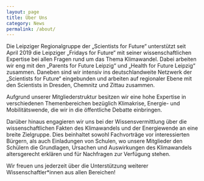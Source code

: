```yaml
---
layout: page
title: Über Uns
category: News
permalink: /about/
---
```


Die Leipziger Regionalgruppe der „Scientists for Future“ unterstützt seit April 2019 die Leipziger „Fridays for Future“ mit seiner wissenschaftlichen Expertise bei allen Fragen rund um das Thema Klimawandel. Dabei arbeiten wir eng mit den „Parents for Future Leipzig“ und „Health for Future Leipzig“ zusammen. Daneben sind wir intensiv ins deutschlandweite Netzwerk der „Scientists for Future“ eingebunden und arbeiten auf regionaler Ebene mit den Scientists in Dresden, Chemnitz und Zittau zusammen.

Aufgrund unserer Mitgliederstruktur besitzen wir eine hohe Expertise in verschiedenen Themenbereichen bezüglich Klimakrise, Energie- und Mobilitätswende, die wir in die öffentliche Debatte einbringen.

Darüber hinaus engagieren wir uns bei der Wissensvermittlung über die wissenschaftlichen Fakten des Klimawandels und der Energiewende an eine breite Zielgruppe. Dies beinhaltet sowohl Fachvorträge vor interessierten Bürgern, als auch Einladungen von Schulen, wo unsere Mitglieder den Schülern die Grundlagen, Ursachen und Auswirkungen des Klimawandels altersgerecht erklären und für Nachfragen zur Verfügung stehen.

Wir freuen uns jederzeit über die Unterstützung weiterer Wissenschaftler*innen aus allen Bereichen!

